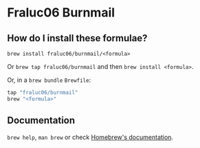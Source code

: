 # Fraluc06 Burnmail

## How do I install these formulae?

`brew install fraluc06/burnmail/<formula>`

Or `brew tap fraluc06/burnmail` and then `brew install <formula>`.

Or, in a `brew bundle` `Brewfile`:

```ruby
tap "fraluc06/burnmail"
brew "<formula>"
```

## Documentation

`brew help`, `man brew` or check [Homebrew's documentation](https://docs.brew.sh).
